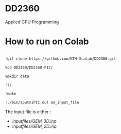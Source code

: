 # DD2360
Applied GPU Programming 

# How to run on Colab 

```bash

!git clone https://github.com/KTH-ScaLab/DD2360.git

%cd DD2360/DD2360-PIC/

%mkdir data

!ls

!make

!./bin/sputniPIC.out an_input_file
```

The input file is either : 
- *inputfiles/GEM_3D.inp*
- *inputfiles/GEM_2D.inp*
